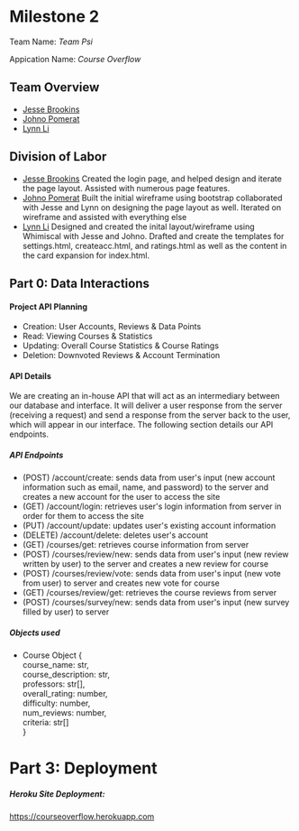 # Milestone 2

Team Name: *Team Psi*

Appication Name: *Course Overflow*

## Team Overview
* [Jesse Brookins](https://github.com/Merlin1A)
* [Johno Pomerat](https://github.com/sperek27)
* [Lynn Li](https://github.com/lynnli0)

## Division of Labor
* [Jesse Brookins](https://github.com/Merlin1A)
Created the login page, and helped design and iterate the page layout. Assisted with numerous page features. 
* [Johno Pomerat](https://github.com/sperek27)
Built the initial wireframe using bootstrap collaborated with Jesse and Lynn on
designing the page layout as well. Iterated on wireframe and assisted with
everything else
* [Lynn Li](https://github.com/lynnli0)
Designed and created the inital layout/wireframe using Whimiscal with Jesse and Johno. Drafted and create the templates for settings.html, createacc.html, and ratings.html as well as the content in the card expansion for index.html.

## Part 0: Data Interactions

#### Project API Planning
* Creation: User Accounts, Reviews & Data Points
* Read: Viewing Courses & Statistics
* Updating: Overall Course Statistics & Course Ratings
* Deletion: Downvoted Reviews & Account Termination

#### API Details 
We are creating an in-house API that will act as an intermediary between our database and interface. It will deliver a user response from the server (receiving a request) and send a response from the server back to the user, which will appear in our interface. The following section details our API endpoints.

##### API Endpoints
* (POST) /account/create: sends data from user's input (new account information such as email, name, and password) to the server and creates a new account for the user to access the site
* (GET) /account/login: retrieves user's login information from server in order for them to access the site
* (PUT) /account/update: updates user's existing account information
* (DELETE) /account/delete: deletes user's account 
* (GET) /courses/get: retrieves course information from server
* (POST) /courses/review/new: sends data from user's input (new review written by user) to the server and creates a new review for course 
* (POST) /courses/review/vote: sends data from user's input (new vote from user) to server and creates new vote for course
* (GET) /courses/review/get: retrieves the course reviews from server 
* (POST) /courses/survey/new: sends data from user's input (new survey filled by user) to server 

##### Objects used
* Course Object 
{ <br />
  course_name: str,<br />
  course_description: str, <br />
  professors: str[], <br />
  overall_rating: number, <br />
  difficulty: number, <br />
  num_reviews: number, <br />
  criteria: str[] <br />
}

# Part 3: Deployment

##### Heroku Site Deployment:
https://courseoverflow.herokuapp.com
